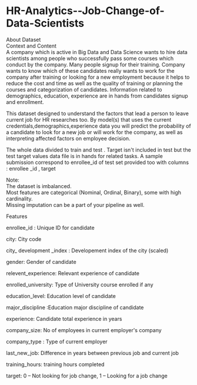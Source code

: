 # HR-Analytics--Job-Change-of-Data-Scientists
About Dataset<br>
Context and Content<br>
A company which is active in Big Data and Data Science wants to hire data scientists among people who successfully pass some courses which conduct by the company. Many people signup for their training. Company wants to know which of these candidates really wants to work for the company after training or looking for a new employment because it helps to reduce the cost and time as well as the quality of training or planning the courses and categorization of candidates. Information related to demographics, education, experience are in hands from candidates signup and enrollment.

This dataset designed to understand the factors that lead a person to leave current job for HR researches too. By model(s) that uses the current credentials,demographics,experience data you will predict the probability of a candidate to look for a new job or will work for the company, as well as interpreting affected factors on employee decision.

The whole data divided to train and test . Target isn't included in test but the test target values data file is in hands for related tasks. A sample submission correspond to enrollee_id of test set provided too with columns : enrollee _id , target

Note:<br>
The dataset is imbalanced.<br>
Most features are categorical (Nominal, Ordinal, Binary), some with high cardinality.<br>
Missing imputation can be a part of your pipeline as well.<br>

Features

enrollee_id : Unique ID for candidate

city: City code

city_ development _index : Developement index of the city (scaled)

gender: Gender of candidate

relevent_experience: Relevant experience of candidate

enrolled_university: Type of University course enrolled if any

education_level: Education level of candidate

major_discipline :Education major discipline of candidate

experience: Candidate total experience in years

company_size: No of employees in current employer's company

company_type : Type of current employer

last_new_job: Difference in years between previous job and current job

training_hours: training hours completed

target: 0 – Not looking for job change, 1 – Looking for a job change
